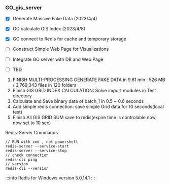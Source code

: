 ### GO_gis_server
    
- [x] Generate Massive Fake Data (2023/4/4)
- [x] GO calculate GIS Index (2023/4/8)
- [x] GO connect to Redis for cache and temporary storage
- [ ] Construct Simple Web Page for Visualizations
- [ ] Integrate GO server with DB and Web Page
- [ ] TBD

    
1. FINISH MULTI-PROCESSING GENERATE FAKE DATA in 9.81 min : 526 MB / 3,769,343 files in 120 folders    
2. Finish GIS GRID INDEX CALCULATION: Solve import modules in Test directory    
3. Calculate and Save binary data of batch_1 in 0.5 ~ 0.6 seconds    
4. Add simple redis connection: save simple Grid data for 10 seconds(local test)    
5. Finish All GIS GRID SUM save to redis(expire time is controlable now, now set to 10 sec)    

Redis-Server Commands
```=
// RUN with cmd , not powershell
redis-server --service-start
redis-server --service-stop
// check connection
redis-cli ping
// version
redis-cli --version
```

:::info
Redis for Windows version 5.0.14.1
:::